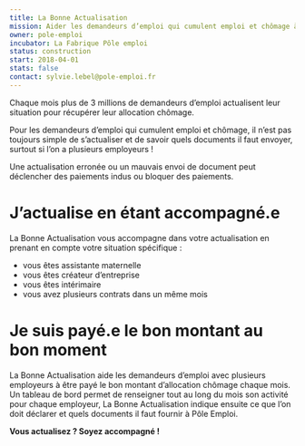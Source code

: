 ```yaml
---
title: La Bonne Actualisation
mission: Aider les demandeurs d’emploi qui cumulent emploi et chômage à être payé le bon montant d’allocation chômage chaque mois
owner: pole-emploi
incubator: La Fabrique Pôle emploi
status: construction
start: 2018-04-01 
stats: false
contact: sylvie.lebel@pole-emploi.fr
---
```


Chaque mois plus de 3 millions de demandeurs d’emploi actualisent leur situation pour récupérer leur allocation chômage. 

Pour les demandeurs d’emploi qui cumulent emploi et chômage, il n’est pas toujours simple de s’actualiser et de savoir quels documents il faut envoyer, surtout si l’on a plusieurs employeurs !

Une actualisation erronée ou un mauvais envoi de document peut déclencher des paiements indus ou bloquer des paiements.


J’actualise en étant accompagné.e 
========
La Bonne Actualisation vous accompagne dans votre actualisation en prenant en compte votre situation spécifique : 
- vous êtes assistante maternelle 
- vous êtes créateur d’entreprise
- vous êtes intérimaire
- vous avez plusieurs contrats dans un même mois


Je suis payé.e le bon montant au bon moment 
========
La Bonne Actualisation aide les demandeurs d’emploi avec plusieurs employeurs à être payé le bon montant d’allocation chômage chaque mois.
Un tableau de bord permet de renseigner tout au long du mois son activité pour chaque employeur, La Bonne Actualisation indique ensuite ce que l’on doit déclarer et quels documents il faut fournir à Pôle Emploi.           


**Vous actualisez ? Soyez accompagné !**
